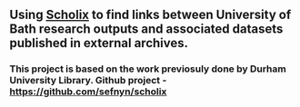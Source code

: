 ## Using [Scholix](http://www.scholix.org/) to find links between University of Bath research outputs and associated datasets published in external archives.

### This project is based on the work previosuly done by Durham University Library. Github project - <https://github.com/sefnyn/scholix>